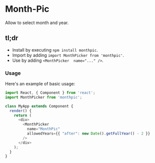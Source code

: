 
# Month-Pic

Allow to select month and year.

## tl;dr
* Install by executing `npm install monthpic`.
* Import by adding `import MonthPicker from 'monthpic'`.
* Use by adding `<MonthPicker  name="..." />`.

### Usage

Here's an example of basic usage:

```js
import React, { Component } from 'react';
import MonthPicker from 'monthpic';

class MyApp extends Component {
  render() {
    return (
      <div>
        <MonthPicker
          name="MonthPic"
          allowedYears={{ "after": new Date().getFullYear() - 2 }}
        />
      </div>
    );
  }
}
```
